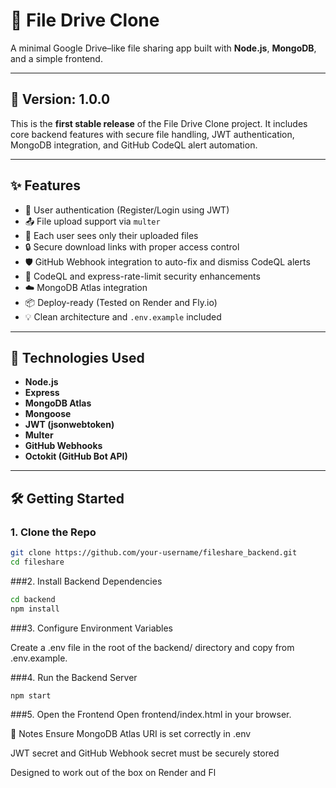 # 📁 File Drive Clone

A minimal Google Drive–like file sharing app built with **Node.js**, **MongoDB**, and a simple frontend.

---

## 🚀 Version: 1.0.0

This is the **first stable release** of the File Drive Clone project. It includes core backend features with secure file handling, JWT authentication, MongoDB integration, and GitHub CodeQL alert automation.

---

## ✨ Features

- 🔐 User authentication (Register/Login using JWT)
- 📤 File upload support via `multer`
- 📁 Each user sees only their uploaded files
- 🔒 Secure download links with proper access control
- 🛡️ GitHub Webhook integration to auto-fix and dismiss CodeQL alerts
- 🧠 CodeQL and express-rate-limit security enhancements
- ☁️ MongoDB Atlas integration
- 📦 Deploy-ready (Tested on Render and Fly.io)
- 💡 Clean architecture and `.env.example` included

---


## 🧪 Technologies Used

- **Node.js**
- **Express**
- **MongoDB Atlas**
- **Mongoose**
- **JWT (jsonwebtoken)**
- **Multer**
- **GitHub Webhooks**
- **Octokit (GitHub Bot API)**

---

## 🛠️ Getting Started

### 1. Clone the Repo
```bash
git clone https://github.com/your-username/fileshare_backend.git
cd fileshare
```
###2. Install Backend Dependencies
```bash
cd backend
npm install
```
###3. Configure Environment Variables

Create a .env file in the root of the backend/ directory and copy from .env.example.

###4. Run the Backend Server
```bash
npm start
```
###5. Open the Frontend
Open frontend/index.html in your browser.

📌 Notes
Ensure MongoDB Atlas URI is set correctly in .env

JWT secret and GitHub Webhook secret must be securely stored

Designed to work out of the box on Render and Fl

